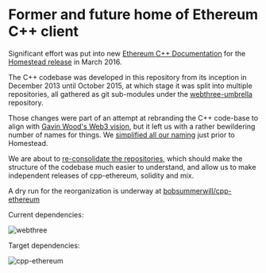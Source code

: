 # Former and future home of Ethereum C++ client

Significant effort was put into new
[Ethereum C++ Documentation](http://ethdocs/en/latest/ethereum-clients/cpp-ethereum/)
for the [Homestead release](https://blog.ethereum.org/2016/02/29/homestead-release/)
in March 2016.

The C++ codebase was developed in this repository from its inception in December 2013
until October 2015, at which stage it was split into multiple repositories, all 
gathered as git sub-modules under the
[webthree-umbrella](https://github.com/ethereum/webthree-umbrella/) repository.

Those changes were part of an attempt at rebranding the C++ code-base to align with
[Gavin Wood's Web3 vision](https://www.youtube.com/watch?v=TGD7-rfdXDU), but it left
us with a rather bewildering number of names for things.
We [simplified all our naming](https://github.com/ethereum/webthree-umbrella/issues/250)
just prior to Homestead.

We are about to [re-consolidate the repositories](https://github.com/ethereum/webthree-umbrella/issues/251),
which should make the structure of the codebase much easier to understand, and allow us to
make independent releases of cpp-ethereum, solidity and mix.

A dry run for the reorganization is underway at
[bobsummerwill/cpp-ethereum](https://github.com/bobsummerwill/cpp-ethereum/tree/merge_repos)

Current dependencies:

![webthree](http://doublethinkco.github.io/webthree-umbrella-cross/images/dependency_graph.svg)

Target dependencies:

![cpp-ethereum](http://doublethinkco.github.io/webthree-umbrella-cross/images/target_dependency_graph.svg)

